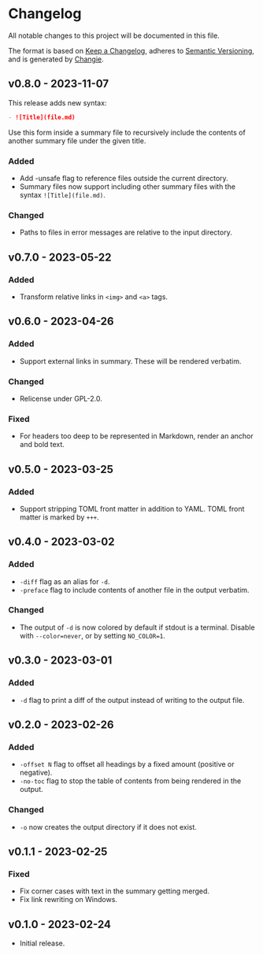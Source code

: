 # Changelog
All notable changes to this project will be documented in this file.

The format is based on [Keep a Changelog](https://keepachangelog.com/en/1.0.0/),
adheres to [Semantic Versioning](https://semver.org/spec/v2.0.0.html),
and is generated by [Changie](https://github.com/miniscruff/changie).

## v0.8.0 - 2023-11-07

This release adds new syntax:

```markdown
- ![Title](file.md)
```

Use this form inside a summary file to recursively include
the contents of another summary file under the given title.

### Added
- Add -unsafe flag to reference files outside the current directory.
- Summary files now support including other summary files with the syntax `![Title](file.md)`.

### Changed
- Paths to files in error messages are relative to the input directory.

## v0.7.0 - 2023-05-22
### Added
- Transform relative links in `<img>` and `<a>` tags.

## v0.6.0 - 2023-04-26
### Added
- Support external links in summary. These will be rendered verbatim.
### Changed
- Relicense under GPL-2.0.
### Fixed
- For headers too deep to be represented in Markdown, render an anchor and bold text.

## v0.5.0 - 2023-03-25
### Added
- Support stripping TOML front matter in addition to YAML.
  TOML front matter is marked by `+++`.

## v0.4.0 - 2023-03-02
### Added
- `-diff` flag as an alias for `-d`.
- `-preface` flag to include contents of another file in the output verbatim.

### Changed
- The output of `-d` is now colored by default if stdout is a terminal.
  Disable with `--color=never`, or by setting `NO_COLOR=1`.

## v0.3.0 - 2023-03-01
### Added
- `-d` flag to print a diff of the output
  instead of writing to the output file.

## v0.2.0 - 2023-02-26
### Added
- `-offset N` flag to offset all headings by a fixed amount
  (positive or negative).
- `-no-toc` flag to stop the table of contents from being rendered
  in the output.

### Changed
- `-o` now creates the output directory if it does not exist.

## v0.1.1 - 2023-02-25
### Fixed
- Fix corner cases with text in the summary getting merged.
- Fix link rewriting on Windows.

## v0.1.0 - 2023-02-24

- Initial release.
